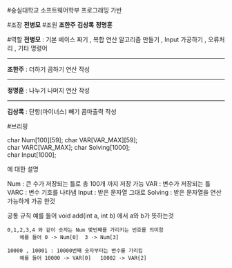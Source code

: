#숭실대학교 소프트웨어학부 프로그래밍 가반

#조장
**전병모**
#조원
**조한주**
**김상록**
**정명훈**



#역할
**전병모** : 기본 베이스 짜기 , 복합 연산 알고리즘 만들기 , Input 가공하기 , 오류처리 , 기타 명령어


----------


**조한주** : 더하기 곱하기 연산 작성 

----------


**정명훈** : 나누기 나머지 연산 작성

----------


**김상록** : 단항(마이너스) 빼기 콤마출력 작성


#브리핑


char Num[100][59]; 
char VAR[VAR_MAX][59];	
char VARC[VAR_MAX];
char Solving[1000];		
char Input[1000]; 	

에 대한 설명

Num : 큰 수가 저장되는 틀로 총 100개 까지 저장 가능 
VAR  : 변수가 저장되는 틀
VARC : 변수 기호를 나타냄
Input : 받은 문자열 그대로
Solving : 받은 문자열을 연산가능하게 가공 한것

공통 규칙
		예를 들어 void add(int a, int b)
		에서 a와 b가 뜻하는것		

	0,1,2,3,4 와 같이 숫자는 Num 몇번째를 가리키는 번호를 의미함 
		예를 들어 0 -> Num[0]  3 -> Num[3]
	
	10000 , 10001 : 10000번째 숫자부터는 변수를 가리킴
		예를 들어 10000 -> VAR[0]   10002 -> VAR{2]
